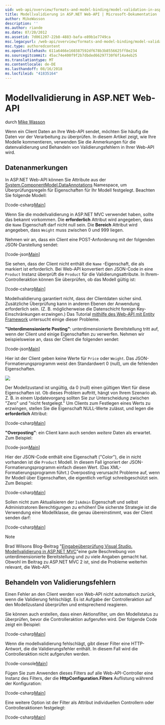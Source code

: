 ```yaml
---
uid: web-api/overview/formats-and-model-binding/model-validation-in-aspnet-web-api
title: Modellvalidierung in ASP.NET Web-API | Microsoft-Dokumentation
author: MikeWasson
description: ''
ms.author: riande
ms.date: 07/20/2012
ms.assetid: 7d061207-22b8-4883-bafa-e89b1e7749ca
msc.legacyurl: /web-api/overview/formats-and-model-binding/model-validation-in-aspnet-web-api
msc.type: authoredcontent
ms.openlocfilehash: 611a6466e160387592df678b3b8556625ff8e234
ms.sourcegitcommit: 45ac74e400f9f2b7dbded66297730f6f14a4eb25
ms.translationtype: MT
ms.contentlocale: de-DE
ms.lasthandoff: 08/16/2018
ms.locfileid: "41835164"
---
```

<a name="model-validation-in-aspnet-web-api"></a>Modellvalidierung in ASP.NET Web-API
====================
durch [Mike Wasson](https://github.com/MikeWasson)

Wenn ein Client Daten an Ihre Web-API sendet, möchten Sie häufig die Daten vor der Verarbeitung zu überprüfen. In diesem Artikel zeigt, wie Ihre Modelle kommentieren, verwenden Sie die Anmerkungen für die datenvalidierung und Behandeln von Validierungsfehlern in Ihrer Web-API wird.

## <a name="data-annotations"></a>Datenanmerkungen

In ASP.NET Web-API können Sie Attribute aus der [System.ComponentModel.DataAnnotations](/dotnet/api/system.componentmodel.dataannotations) Namespace, um Überprüfungsregeln für Eigenschaften für Ihr Modell festgelegt. Beachten Sie folgende Modell:

[!code-csharp[Main](model-validation-in-aspnet-web-api/samples/sample1.cs)]

Wenn Sie die modellvalidierung in ASP.NET MVC verwendet haben, sollte das bekannt vorkommen. Die **erforderlich** Attribut wird angegeben, dass die `Name` Eigenschaft darf nicht null sein. Die **Bereich** Attribut wird angegeben, dass `Weight` muss zwischen 0 und 999 liegen.

Nehmen wir an, dass ein Client eine POST-Anforderung mit der folgenden JSON-Darstellung sendet:

[!code-json[Main](model-validation-in-aspnet-web-api/samples/sample2.json)]

Sie sehen, dass der Client nicht enthält die `Name` -Eigenschaft, die als markiert ist erforderlich. Bei Web-API konvertiert den JSON-Code in eine `Product` Instanz überprüft die `Product` für die Validierungsattribute. In Ihrem-Controlleraktion können Sie überprüfen, ob das Modell gültig ist:

[!code-csharp[Main](model-validation-in-aspnet-web-api/samples/sample3.cs)]

Modellvalidierung garantiert nicht, dass der Clientdaten sicher sind. Zusätzliche Überprüfung kann in anderen Ebenen der Anwendung erforderlich sein. (Z. B. möglicherweise die Datenschicht foreign Key-Einschränkungen erzwingen.) Das Tutorial [mithilfe des Web-API mit Entity Framework](../data/using-web-api-with-entity-framework/part-1.md) untersucht einige dieser Probleme.

**"Unterdimensionierte Posting"**: unterdimensionierte Bereitstellung tritt auf, wenn der Client und einige Eigenschaften zu verwerfen. Nehmen wir beispielsweise an, dass der Client die folgenden sendet:

[!code-json[Main](model-validation-in-aspnet-web-api/samples/sample4.json)]

Hier ist der Client geben keine Werte für `Price` oder `Weight`. Das JSON-Formatierungsprogramm weist den Standardwert 0 (null), um die fehlenden Eigenschaften.

![](model-validation-in-aspnet-web-api/_static/image1.png)

Der Modellzustand ist ungültig, da 0 (null) einen gültigen Wert für diese Eigenschaften ist. Ob dieses Problem auftritt, hängt von Ihrem Szenario ab. Z. B. in einem Updatevorgang sollten Sie zur Unterscheidung zwischen "Zero" und "nicht festgelegt." Um Clients zum Festlegen eines Werts zu erzwingen, stellen Sie die Eigenschaft NULL-Werte zulässt, und legen die **erforderlich** Attribut:

[!code-csharp[Main](model-validation-in-aspnet-web-api/samples/sample5.cs?highlight=1-2)]

**"Overposting"**: ein Client kann auch senden *weitere* Daten als erwartet. Zum Beispiel:

[!code-json[Main](model-validation-in-aspnet-web-api/samples/sample6.json)]

Hier der JSON-Code enthält eine Eigenschaft ("Color"), die in nicht vorhanden ist die `Product` Modell. In diesem Fall ignoriert der JSON-Formatierungsprogramm einfach diesen Wert. (Das XML-Formatierungsprogramm führt.) Overposting verursacht Probleme auf, wenn Ihr Modell über Eigenschaften, die eigentlich verfügt schreibgeschützt sein. Zum Beispiel:

[!code-csharp[Main](model-validation-in-aspnet-web-api/samples/sample7.cs)]

Sollen nicht zum Aktualisieren der `IsAdmin` Eigenschaft und selbst Administratoren Berechtigungen zu erhöhen! Die sicherste Strategie ist die Verwendung eine Modellklasse, die genau übereinstimmt, was der Client senden darf:

[!code-csharp[Main](model-validation-in-aspnet-web-api/samples/sample8.cs)]

> [!NOTE]
> Brad Wilsons Blog-Beitrag "[Eingabeüberprüfung Visual Studio. Modellvalidierung in ASP.NET MVC](http://bradwilson.typepad.com/blog/2010/01/input-validation-vs-model-validation-in-aspnet-mvc.html)"eine gute Beschreibung von unterdimensionierte Bereitstellung und zu viele Angaben gemacht hat. Obwohl im Beitrag zu ASP.NET MVC 2 ist, sind die Probleme weiterhin relevant, die Web-API.


## <a name="handling-validation-errors"></a>Behandeln von Validierungsfehlern

Einen Fehler an den Client werden von Web-API nicht automatisch zurück, wenn die Validierung fehlschlägt. Es ist Aufgabe der Controlleraktion auf den Modellzustand überprüfen und entsprechend reagieren.

Sie können auch erstellen, dass einen Aktionsfilter, um den Modellstatus zu überprüfen, bevor die Controlleraktion aufgerufen wird. Der folgende Code zeigt ein Beispiel:

[!code-csharp[Main](model-validation-in-aspnet-web-api/samples/sample9.cs)]

Wenn die modellvalidierung fehlschlägt, gibt dieser Filter eine HTTP-Antwort, die die Validierungsfehler enthält. In diesem Fall wird die Controlleraktion nicht aufgerufen werden.

[!code-console[Main](model-validation-in-aspnet-web-api/samples/sample10.cmd)]

Fügen Sie zum Anwenden dieses Filters auf alle Web-API-Controller eine Instanz des Filters, der die **HttpConfiguration.Filters** Auflistung während der Konfiguration:

[!code-csharp[Main](model-validation-in-aspnet-web-api/samples/sample11.cs)]

Eine weitere Option ist der Filter als Attribut individuellen Controllern oder Controlleraktionen festgelegt:

[!code-csharp[Main](model-validation-in-aspnet-web-api/samples/sample12.cs)]
